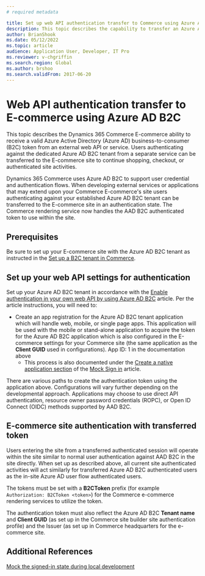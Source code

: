 ```yaml
---
# required metadata

title: Set up web API authentication transfer to Commerce using Azure Active Directory B2C
description: This topic describes the capability to transfer an Azure Active Directory business-to-consumer (B2C) token to the e-commerce service from a user's web API.
author: BrianShook
ms.date: 05/12/2022
ms.topic: article
audience: Application User, Developer, IT Pro
ms.reviewer: v-chgriffin
ms.search.region: Global
ms.author: brshoo
ms.search.validFrom: 2017-06-20
---
```


# Web API authentication transfer to E-commerce using Azure AD B2C

This topic describes the Dynamics 365 Commerce E-commerce ability to receive a valid Azure Active Directory (Azure AD) business-to-consumer (B2C) token from an external web API or service. Users authenticating against the dedicated Azure AD B2C tenant from a separate service can be transferred to the E-commerce site to continue shopping, checkout, or authenticated site activities.

Dynamics 365 Commerce uses Azure AD B2C to support user credential and authentication flows. When developing external services or applications that may extend upon your Commerce E-commerce's site users authenticating against your established Azure AD B2C tenant can be transferred to the E-commerce site in an authentication state. The Commerce rendering service now handles the AAD B2C authenticated token to use within the site. 

## Prerequisites

Be sure to set up your E-commerce site with the Azure AD B2C tenant as instructed in the [Set up a B2C tenant in Commerce](../set-up-b2c-tenant.md).

## Set up your web API settings for authentication

Set up your Azure AD B2C tenant in accordance with the [Enable authentication in your own web API by using Azure AD B2C](/azure/active-directory-b2c/enable-authentication-web-api) article. Per the article instructions, you will need to:

- Create an app registration for the Azure AD B2C tenant application which will handle web, mobile, or single page apps. This application will be used with the mobile or stand-alone application to acquire the token for the Azure AD B2C application which is also configured in the E-commerce settings for your Commerce site (the same application as the **Client GUID** used in configurations). App ID: 1 in the documentation above
  - This process is also documented under the [Create a native application section](mock-sign-in.md#create-a-native-application) of the [Mock Sign in](mock-sign-in.md) article.

There are various paths to create the authentication token using the application above. Configurations will vary further depending on the developmental approach.  Applications may choose to use direct API authentication, resource owner password credentials (ROPC), or Open ID Connect (OIDC) methods supported by AAD B2C. 

## E-commerce site authentication with transferred token

Users entering the site from a transferred authenticated session will operate within the site similar to normal user authentication against AAD B2C in the site directly. When set up as described above, all current site authenticated activities will act similarly for transferred Azure AD B2C authenticated users as the in-site Azure AD user flow authenticated users.

The tokens must be set with a **B2CToken** prefix (for example `Authorization: B2CToken <token>`) for the Commerce e-commerce rendering services to utilize the token.

The authentication token must also reflect the Azure AD B2C **Tenant name** and **Client GUID** (as set up in the Commerce site builder site authentication profile) and the Issuer (as set up in Commerce headquarters for the e-commerce site. 

## Additional References

[Mock the signed-in state during local development](mock-sign-in.md)
